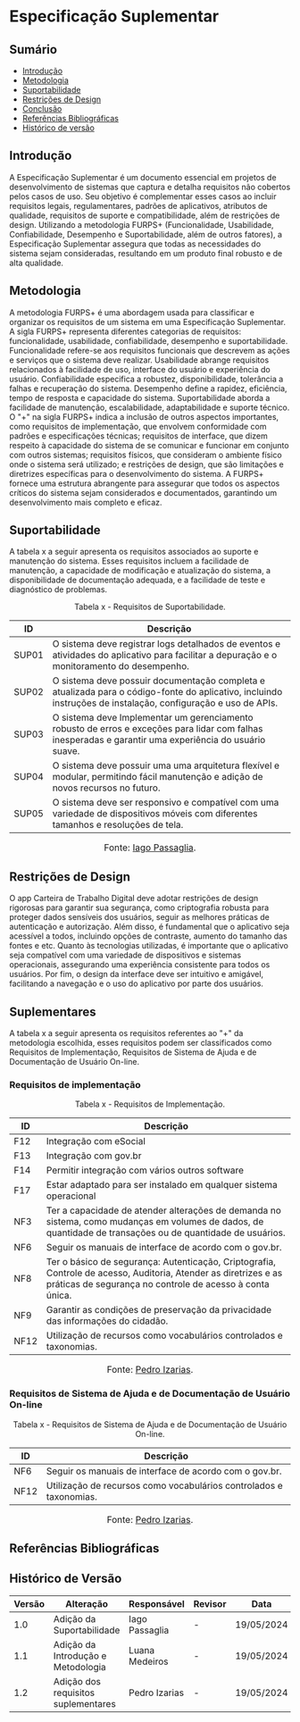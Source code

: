 # Especificação Suplementar

## Sumário
* [Introdução](#Introdução)
* [Metodologia](#Metodologia)
* [Suportabilidade](#Suportabilidade)
* [Restrições de Design](#Restrições-de-Design)
* [Conclusão](#Conclusão)
* [Referências Bibliográficas](#Referências-Bibliográficas)
* [Histórico de versão](#Histórico-de-versão)

  
## Introdução
A Especificação Suplementar é um documento essencial em projetos de desenvolvimento de sistemas que captura e detalha requisitos não cobertos pelos casos de uso. Seu objetivo é complementar esses casos ao incluir requisitos legais, regulamentares, padrões de aplicativos, atributos de qualidade, requisitos de suporte e compatibilidade, além de restrições de design. Utilizando a metodologia FURPS+ (Funcionalidade, Usabilidade, Confiabilidade, Desempenho e Suportabilidade, além de outros fatores), a Especificação Suplementar assegura que todas as necessidades do sistema sejam consideradas, resultando em um produto final robusto e de alta qualidade.

## Metodologia
A metodologia FURPS+ é uma abordagem usada para classificar e organizar os requisitos de um sistema em uma Especificação Suplementar. A sigla FURPS+ representa diferentes categorias de requisitos: funcionalidade, usabilidade, confiabilidade, desempenho e suportabilidade. Funcionalidade refere-se aos requisitos funcionais que descrevem as ações e serviços que o sistema deve realizar. Usabilidade abrange requisitos relacionados à facilidade de uso, interface do usuário e experiência do usuário. Confiabilidade especifica a robustez, disponibilidade, tolerância a falhas e recuperação do sistema. Desempenho define a rapidez, eficiência, tempo de resposta e capacidade do sistema. Suportabilidade aborda a facilidade de manutenção, escalabilidade, adaptabilidade e suporte técnico. O "+" na sigla FURPS+ indica a inclusão de outros aspectos importantes, como requisitos de implementação, que envolvem conformidade com padrões e especificações técnicas; requisitos de interface, que dizem respeito à capacidade do sistema de se comunicar e funcionar em conjunto com outros sistemas; requisitos físicos, que consideram o ambiente físico onde o sistema será utilizado; e restrições de design, que são limitações e diretrizes específicas para o desenvolvimento do sistema. A FURPS+ fornece uma estrutura abrangente para assegurar que todos os aspectos críticos do sistema sejam considerados e documentados, garantindo um desenvolvimento mais completo e eficaz.

## Suportabilidade

A tabela x a seguir apresenta os requisitos associados ao suporte e manutenção do sistema. Esses requisitos incluem a facilidade de manutenção, a capacidade de modificação e atualização do sistema, a disponibilidade de documentação adequada, e a facilidade de teste e diagnóstico de problemas.

<font><p style="text-align: center">Tabela x - Requisitos de Suportabilidade.</p></font>

| ID    | Descrição                                                                                                                                                                                                                                                                  |
| ----- | ------------------------------------------------------------------------------------------------------------------------------------------------------------|
| SUP01 | O sistema deve registrar logs detalhados de eventos e atividades do aplicativo para facilitar a depuração e o monitoramento do desempenho.                  |
| SUP02 | O sistema deve possuir documentação completa e atualizada para o código-fonte do aplicativo, incluindo instruções de instalação, configuração e uso de APIs.|
| SUP03 | O sistema deve Implementar um gerenciamento robusto de erros e exceções para lidar com falhas inesperadas e garantir uma experiência do usuário suave.      |
| SUP04 | O sistema deve possuir uma uma arquitetura flexível e modular, permitindo fácil manutenção e adição de novos recursos no futuro.                            |
| SUP05 | O sistema deve ser responsivo e compatível com uma variedade de dispositivos móveis com diferentes tamanhos e resoluções de tela.                           |

<font size="3"><p style="text-align: center">Fonte: [Iago Passaglia](https://github.com/Paxxaglia).</p></font>


## Restrições de Design

O app Carteira de Trabalho Digital deve adotar restrições de design rigorosas para garantir sua segurança, como criptografia robusta para proteger dados sensíveis dos usuários, seguir as melhores práticas de autenticação e autorização. Além disso, é fundamental que o aplicativo seja acessível a todos, incluindo opções de contraste, aumento do tamanho das fontes e etc. Quanto às tecnologias utilizadas, é importante que o aplicativo seja compatível com uma variedade de dispositivos e sistemas operacionais, assegurando uma experiência consistente para todos os usuários. Por fim, o design da interface deve ser intuitivo e amigável, facilitando a navegação e o uso do aplicativo por parte dos usuários.

## Suplementares

A tabela x a seguir apresenta os requisitos referentes ao "+" da metodologia escolhida, esses requisitos podem ser classificados como Requisitos de Implementação, Requisitos de Sistema de Ajuda e de Documentação de Usuário On-line.

### Requisitos de implementação

<font><p style="text-align: center">Tabela x - Requisitos de Implementação.</p></font>

| ID    | Descrição                                                                                                                                                   |
| ----- | -------------------------------------------------------------------------------------------------------------------------------------------------------------|
| F12   | Integração com eSocial                                                                                                                                         |
| F13   | Integração com gov.br                                                                                                                                          |
| F14   | Permitir integração com vários outros software                                                                                                                |
| F17   | Estar adaptado para ser instalado em qualquer sistema operacional                                                                                             |
| NF3 | Ter a capacidade de atender alterações de demanda no sistema, como mudanças em volumes de dados, de quantidade de transações ou de quantidade de usuários. |
| NF6 | Seguir os manuais de interface de acordo com o gov.br. |
| NF8 | Ter o básico de segurança: Autenticação, Criptografia, Controle de acesso, Auditoria, Atender as diretrizes e as práticas de segurança no controle de acesso à conta única. |
| NF9 | Garantir as condições de preservação da privacidade das informações do cidadão. |
| NF12 | Utilização de recursos como vocabulários controlados e taxonomias. |

<font size="3"><p style="text-align: center">Fonte: [Pedro Izarias](https://github.com/Izarias).</p></font>

### Requisitos de Sistema de Ajuda e de Documentação de Usuário On-line

<font><p style="text-align: center">Tabela x - Requisitos de Sistema de Ajuda e de Documentação de Usuário On-line.</p></font>

| ID | Descrição |
|--------|-------------------------------------------------------------------------------------------------------------------------------------------------------------|
| NF6 | Seguir os manuais de interface de acordo com o gov.br. |
| NF12 | Utilização de recursos como vocabulários controlados e taxonomias. |

<font size="3"><p style="text-align: center">Fonte: [Pedro Izarias](https://github.com/Izarias).</p></font>

## Referências Bibliográficas

## Histórico de Versão

| Versão | Alteração | Responsável | Revisor | Data |
| - | - | - | - | - |
| 1.0 |   Adição da Suportabilidade           | Iago Passaglia |   -  |  19/05/2024  |
| 1.1 |   Adição da Introdução e Metodologia  | Luana Medeiros |   -  |  19/05/2024  |
| 1.2 |   Adição dos requisitos suplementares  | Pedro Izarias |   -  |  19/05/2024  |
